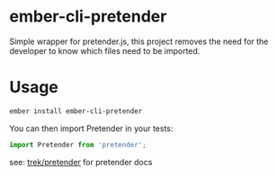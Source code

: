 ember-cli-pretender
===================

Simple wrapper for pretender.js, this project removes the need for the
developer to know which files need to be imported.

Usage
=====

```sh
ember install ember-cli-pretender
```

You can then import Pretender in your tests:

```javascript
import Pretender from 'pretender';
```

see: [trek/pretender](https://github.com/trek/pretender) for pretender
docs
